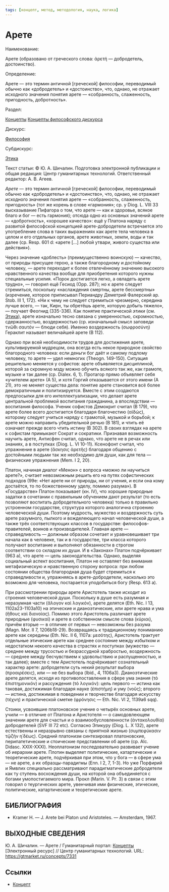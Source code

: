 ```yaml
---
tags: [концепт, метод, методология, наука, логика]
---
```

# Арете

Наименование:

Арете (образовано от греческого слова: ἀρετή — добродетель, достоинство).

Определение:

Арете — это термин античной [греческой] философии, переводимый обычно как «добродетель» и «достоинство», что, однако, не отражает исходного значения понятия арете — «собранность, слаженность, пригодность, добротность».

Раздел:

[Концепты](https://gtmarket.ru/concepts/)  [Концепты философского дискурса](https://gtmarket.ru/concepts/philosophical-concepts)

Дискурс:

[Философия](https://gtmarket.ru/concepts/6862)

Субдискурс:

[Этика](https://gtmarket.ru/concepts/7185)

Текст статьи: © Ю. А. Шичалин. Подготовка электронной публикации и общая редакция: Центр гуманитарных технологий. Ответственный редактор: А. В. Агеев.

_Арете_ — это термин античной [греческой] философии, переводимый обычно как «добродетель» и «достоинство», что, однако, не отражает исходного значения понятия арете — «собранность, слаженность, пригодность» (тот же корень в слове «гармония»; ср. у Diog. L. VIII 33 высказывание Пифагора о том, что арете — как и здоровье, всякое благо и бог — есть гармония); отсюда одно из основных значений арете — «добротность», «хорошее качество»: ещё у Платона наряду с развитой философской концепцией арете-добродетели встречается это употребление слова в таких выражениях как арете тела человека в целом и его отдельных органов, арете животных, земли, воды и так далее (ср. Resp. 601 d: «арете […] любой утвари, живого существа или действия»).

Через значение «доблесть» (преимущественно воинскую) — качество, от природы присущее герою, а также благородному и достойному человеку, — арете переходит к более отвлечённому значению высокого нравственного качества вообще для приобретения которого нужны специальные усилия. «Порок достигается легко, а овладеть арете трудно», — говорил ещё Гесиод (Оpp. 287); но к арете следует стремиться, поскольку «наслаждения смертны, арете бессмертны» (изречение, которое приписывал Периандру Деметрий Фалерский ар. Stob. III 1, 172). «Ни к чему не следует стремиться чрезмерно, середина лучше всего, — так, Кирн, ты обретёшь арете, которую добыть тяжело», — поучает Феогнид (335-336). Как понятие практической _этики_ (см. [Этика](https://gtmarket.ru/concepts/7185)), арете изначально тесно связана с умеренностью, скромностью, сдержанностью, воздержностью (ср. изначальный смысл заповеди τνῶθι σαυτόν — блюди себя). Именно воздержность (σωφροσύνη) Гераклит называет величайшей арете (В 112).

Однако при всей необходимости трудов для достижения арете, культивируемой мудрецом, она всегда есть некое природное свойство благородного человека: если деньги бог даёт и самому подлому человеку, то арете — удел немногих (Theogn. 149-150). Ситуация решительно меняется у софистов: арете объявляется дисциплиной, которой за скромную мзду можно обучить всякого так же, как грамоте, музыке и так далее (ср. Dialex. 6, 1). Протагор прямо объявляет себя «учителем арете» (А 5), и хотя Горгий отказывается от этого имени (А 21), это не меняет существа дела: понятие арете становится всё более демократичным и политизируется. Вместе с этим создаются предпосылки для его интеллектуализации, что делает арете центральной проблемой воспитания гражданина, а впоследствии — воспитания философа. Ученик софистов Демокрит считал (В 179), что арете более всего достигается благодаря благочестию (αὶδώς), которому следует учиться наряду с грамотой, музыкой и борьбой; к арете можно направить убедительной речью (В 181), и чтить её означает прежде всего чтить истину (В 302). В своих взглядах на арете к софистам примыкают Сократ и сократики. Признавая возможность научить арете, Антисфен считал, однако, что арете не в речах или знаниях, а в поступках (Diog. L. VI 10-11). Ксенофонт считал, что упражнение в арете (ἄσκησις ἀρετῆς) благодаря общению с достойными людьми так же необходимо для души, как для тела — физические упражнения (Mem. I 2, 20).

Платон, начиная диалог «Менон» с вопроса «можно ли научиться арете?», считает невозможным решить его на путях софистических подходов (99е: «Нет арете ни от природы, ни от учения, и если она кому достаётся, то по божественному уделу, помимо разума»). В «Государстве» Платон показывает (кн. IV), что хорошие природные задатки в сочетании с правильным обучением дают результат (то есть позволяют воспитать добродетельного человека) только в правильно устроенном государстве, структура которого аналогична строению человеческой души. Поэтому мудрость, мужество и воздержность суть арете разумного, пылкого и вожделеющего начал человеческой души, а также трёх соответствующих классов в государстве: философов-правителей, воинов и производителей. Главная арете — справедливость — должным образом сочетает и уравновешивает три начала как в человеке, так и в государстве, три класса которого получают воспитание и выполняют обязанности в строгом соответствии со складом их души. И в «Законах» Платон подчёркивает (963 а), что арете — цель законодательства. Однако, выделяя социальный аспект воспитания, Платон не оставляет без внимания метафизическую и нравственную сторону вопроса: при любом состоянии общества благородная душа будет стремиться к справедливости и, упражняясь в арете-добродетели, насколько это возможно для человека, постарается уподобиться богу (Resp. 613 а).

При рассмотрении природы арете Аристотель также исходит из строения человеческой души. Поскольку в душе есть разумная и неразумная части (ἄλογον καὶ λογικόν), арете делятся (Eth. Nic. I 13, 1102a23-1103а10) на этические и дианоэтические, или арете нрава и ума (ἤθους καὶ διανοίας). Помимо этого Аристотель различает арете природные (φυσικαί) и арете в собственном смысле слова (κύριαι), причём вторые — в отличие от первых — невозможны без разума (Magn. Моr. II 7, 1206b18-29). Возвращаясь к традиционному пониманию арете как середины (Eth. Nic. II 6, 1107а: μεσότης), Аристотель трактует отдельные этические арете как среднее состояние между избытком и недостатком некоего качества в страстях и поступках (мужество — среднее между трусостью и безрассудной храбростью, воздержность — среднее между бесчувствием к удовольствию и распущенностью, и так далее); вместе с тем Аристотель подчёркивает сознательный характер арете: добродетели суть некий результат выбора (προαιρέσεις), или — не без выбора (Ibid., 4, 1106а3). Дианоэтические арете делятся, исходя из противопоставления в сфере ума знания (τὸ ἐπιστημονικόν) и рассуждения (τὸ λογικόν): цель первого — истина как таковая, достижимая благодаря науке (ἐπιστήμη) и уму (νοῦς); второго — истина, достижимая в поведении и творчестве благодаря искусству (τέχνη) и практической сметке (φρόνησις — Eth. Nic. VI 2, 1139a6 sqq).

Стоики, усвоившие платоновское учение о четырёх основных арете, учили — в отличие от Платона и Аристотеля — о самодовлеющем значении арете для счастья и о взаимообусловленности (ἀντακολουθία) добродетелей (SVF III 72 etc). Согласно Эпикуру (Diog. L. X 132), арете естественны и неразрывно связаны с приятной жизнью (συμπεφύκασιν τῷζήν η῾δέως). Средний платонизм синтезировал платоновские, перипатетические и стоические представлении об арете (ср. Alc. Didasc. XXIX-XXXI). Неоплатонизм последовательно развивает учение об иерархии арете. Плотин выделяет политические, катартические и теоретические арете, подчёркивая при этом, что у бога — в сфере ума — не арете, а их образцы-парадигмы (Enn. I 2, 7, 1-3). Но уже Порфирий и Ямвлих специально рассматривают парадигматические добродетели как ту ступень восхождения души, на которой она объединяется с богами умопостигаемого мира. Прокл (Marin. V. Рг. 3) в связи с этим говорил о теургических арете, увенчивая ими физические, этические, политические, катартические и теоретические арете.

## БИБЛИОГРАФИЯ

- Kramer H. — J. Arete bei Platon und Aristoteles. — Amsterdam, 1967.

## ВЫХОДНЫЕ СВЕДЕНИЯ

Ю. А. Шичалин. — Арете / Гуманитарный портал: [Концепты](https://gtmarket.ru/concepts/) [Электронный ресурс] // Центр гуманитарных технологий. URL: <https://gtmarket.ru/concepts/7331>

## Ссылки

- [Концепт](Концепт.md)

